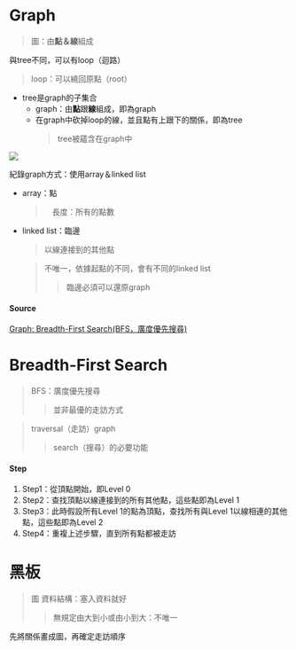 
# Graph
  > 圖：由**點＆線**組成

與tree不同，可以有loop（迴路）
  > loop：可以繞回原點（root）
  
- tree是graph的子集合
  - graph：由**點**跟**線**組成，即為graph
  - 在graph中砍掉loop的線，並且點有上跟下的關係，即為tree
    > tree被蘊含在graph中

![](https://github.com/vanikk06/Data-structures-and-Algorithms/blob/master/week_12/image/1576310235203.jpg)

紀錄graph方式：使用array＆linked list
  - array：點
    >　長度：所有的點數
  - linked list：臨邊
    > 以線連接到的其他點
    
    > 不唯一，依據起點的不同，會有不同的linked list
    >> 臨邊必須可以還原graph
    
#### Source
[Graph: Breadth-First Search(BFS，廣度優先搜尋)](http://alrightchiu.github.io/SecondRound/graph-breadth-first-searchbfsguang-du-you-xian-sou-xun.html)

# Breadth-First Search
 > BFS：廣度優先搜尋
 >> 並非最優的走訪方式

 > traversal（走訪）graph
 >> search（搜尋）的必要功能
 
 
#### Step

  1. Step1：從頂點開始，即Level 0
  2. Step2：查找頂點以線連接到的所有其他點，這些點即為Level 1
  3. Step3：此時假設所有Level 1的點為頂點，查找所有與Level 1以線相連的其他點，這些點即為Level 2
  4. Step4：重複上述步驟，直到所有點都被走訪


# 黑板
> 圖 資料結構：塞入資料就好
>> 無規定由大到小或由小到大：不唯一

先將關係畫成圖，再確定走訪順序
